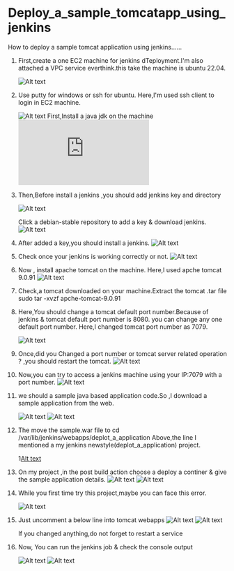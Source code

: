 # Deploy_a_sample_tomcatapp_using_jenkins

How to deploy a sample tomcat application using jenkins......

1. First,create a one EC2 machine for jenkins dTeployment.I'm also attached a VPC service everthink.this take the machine is ubuntu 22.04.

   ![Alt text](jen/1.png)

2. Use putty for windows or ssh for ubuntu. Here,I'm used ssh client to login in EC2 machine.

   ![Alt text](jen/2.png)
    First,Install a java jdk on the machine
   ![Alt text](https://download.oracle.com/java/21/latest/jdk-21_linux-x64_bin.deb)

3. Then,Before install a jenkins ,you should add jenkins key and directory

   ![Alt text](jen/2a.png)

   Click a debian-stable repository to add a key & download jenkins.
   ![Alt text](jen/2b.png)

4. After added a key,you should install a jenkins.
   ![Alt text](jen/2c.png)

5. Check once your jenkins is working correctly or not.
   ![Alt text](jen/2d.png)

6. Now , install apache tomcat on the machine. Here,I used apche tomcat 9.0.91
   ![Alt text](jen/4.png)

7. Check,a tomcat downloaded on your machine.Extract the tomcat .tar file
   sudo tar -xvzf apche-tomcat-9.0.91

8. Here,You should change a tomcat default port number.Because of jenkins & tomcat default port number is 8080.
   you can change any one default port number. Here,I changed tomcat port number as 7079.

   ![Alt text](jen/7.png)

9. Once,did you Changed a port number or tomcat server related operation ? ,you should restart the tomcat.
    ![Alt text](jen/8.png)

10. Now,you can try to access a jenkins machine using your IP:7079 with a port number.
    ![Alt text](jen/9.png)

11. we should a sample java based application code.So ,I download a sample application from the web.

    ![Alt text](jen/3a.png)
   ![Alt text](jen/10.png)

12. The move the sample.war file to cd /var/lib/jenkins/webapps/deplot_a_application
    Above,the line I mentioned a my jenkins newstyle(deplot_a_application) project.

    1[Alt text](jen/11.png)

13. On my project ,in the post build action choose a deploy a continer & give the sample application details.
    ![Alt text](jen/12.png)
    ![Alt text](jen/13.png)

14. While you first time try this project,maybe you can face this error.

    ![Alt text](jen/14.png)

15. Just uncomment a below line into tomcat webapps
    ![Alt text](16.png)
    ![Alt text](15.png)

    If you changed anything,do not forget to restart a service

16. Now, You can run the jenkins job & check the console output

    ![Alt text](jen/17.png)
    ![Alt text](jen/18.png)
    
    
    
    
